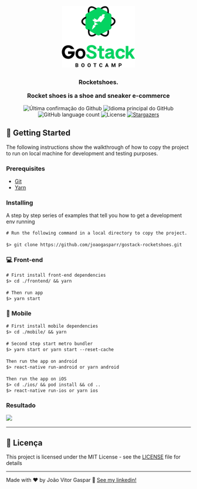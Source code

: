 <h1 align="center">
  <img alt="GoStack" title="GoStack" src=".github/logo-gostack-black.png" width="200px" />
</h1>

<h3 align="center">
  Rocketshoes. 
  <p>Rocket shoes is a shoe and sneaker e-commerce</p>
</h3>

<p align="center">
  <img alt = "Última confirmação do Github" src = "https://img.shields.io/github/last-commit/joaogasparr/gostack-rocketshoes">
  <img alt = "Idioma principal do GitHub" src = "https://img.shields.io/github/languages/top/joaogasparr/gostack-rocketshoes">
  <img alt="GitHub language count" src="https://img.shields.io/github/languages/count/joaogasparr/gostack-rocketshoes?color=%2304D361">
  <img alt="License" src="https://img.shields.io/badge/license-MIT-%2304D361">

  <a href="https://github.com/joaogasparr/gostack-rocketshoes/stargazers">
    <img alt="Stargazers" src="https://img.shields.io/github/stars/joaogasparr/gostack-rocketshoes?style=social">
  </a>
</p>

## :rocket: Getting Started

The following instructions show the walkthrough of how to copy the project to run on local machine for development and testing purposes.

### Prerequisites

- [Git](https://git-scm.com)
- [Yarn](https://yarnpkg.com/en/docs/install)

### Installing

A step by step series of examples that tell you how to get a development env running

```
# Run the following command in a local directory to copy the project.

$> git clone https://github.com/joaogasparr/gostack-rocketshoes.git
```

### :computer: Front-end

```
# First install front-end dependencies
$> cd ./frontend/ && yarn

# Then run app
$> yarn start
```

### :iphone: Mobile

```
# First install mobile dependencies
$> cd ./mobile/ && yarn

# Second step start metro bundler
$> yarn start or yarn start --reset-cache

Then run the app on android
$> react-native run-android or yarn android

Then run the app on iOS
$> cd ./ios/ && pod install && cd ..
$> react-native run-ios or yarn ios

```
### Resultado

<img src=".github/demo.gif" height="400">

---

## :memo: Licença

This project is licensed under the MIT License - see the [LICENSE](LICENSE) file for details

---

Made with ♥ by João Vitor Gaspar :wave: [See my linkedin!](https://www.linkedin.com/in/jo%C3%A3o-vitor-gaspar-b1b527170/)
